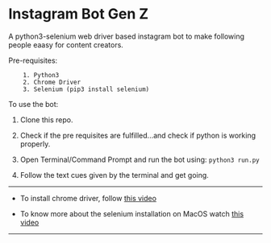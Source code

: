 # Instagram Bot Gen Z

A python3-selenium web driver based instagram bot to make following people eaasy for content creators.

Pre-requisites:
```
	1. Python3
	2. Chrome Driver
	3. Selenium (pip3 install selenium)
```
 
To use the bot:
   1. Clone this repo.

   2. Check if the pre requisites are fulfilled...and check if python is working properly.

   3. Open Terminal/Command Prompt and run the bot using: `python3 run.py`

   4. Follow the text cues given by the terminal and get going.

----
* To install chrome driver, follow [this video](https://www.youtube.com/watch?v=dz59GsdvUF8)

* To know more about the selenium installation on MacOS watch [this video](https://youtu.be/d2GBO_QjRlo?t=105)
----
